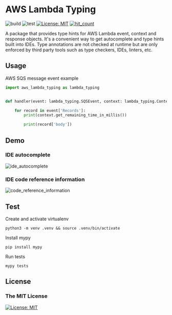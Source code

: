# AWS Lambda Typing

![build](https://github.com/MousaZeidBaker/aws-lambda-typing/workflows/Build%20and%20Publish/badge.svg)
![test](https://github.com/MousaZeidBaker/aws-lambda-typing/workflows/Test/badge.svg)
[![License: MIT](https://img.shields.io/badge/License-MIT-yellow.svg)](LICENSE)
[![hit_count](http://hits.dwyl.com/MousaZeidBaker/aws-lambda-typing.svg)](http://hits.dwyl.com/MousaZeidBaker/aws-lambda-typing)

A package that provides type hints for AWS Lambda event, context and response
objects. It's a convenient way to get autocomplete and type hints built into
IDEs. Type annotations are not checked at runtime but are only enforced by
third party tools such as type checkers, IDEs, linters, etc.

## Usage
AWS SQS message event example

```python
import aws_lambda_typing as lambda_typing


def handler(event: lambda_typing.SQSEvent, context: lambda_typing.Context) -> None:

    for record in event['Records']:
        print(context.get_remaining_time_in_millis())

        print(record['body'])
```

## Demo
### IDE autocomplete
![ide_autocomplete](https://raw.githubusercontent.com/MousaZeidBaker/aws-lambda-typing/master/media/ide_autocomplete.gif)

### IDE code reference information
![code_reference_information](https://raw.githubusercontent.com/MousaZeidBaker/aws-lambda-typing/master/media/code_reference_information.gif)

## Test
Create and activate virtualenv

`python3 -m venv .venv && source .venv/bin/activate`

Install mypy

`pip install mypy`

Run tests

`mypy tests`

## License
### The MIT License
[![License: MIT](https://img.shields.io/badge/License-MIT-yellow.svg)](LICENSE)
